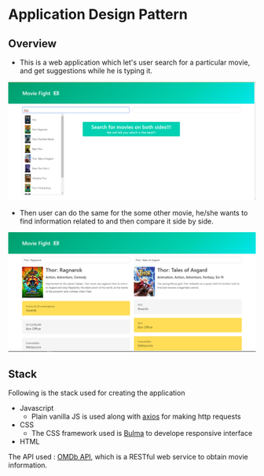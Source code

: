 # Application Design Pattern

## Overview

- This is a web application which let's user search for a particular movie, and get suggestions while he is typing it.

![Image of searching](./images/Searching.png)

- Then user can do the same for the some other movie, he/she wants to find information related to and then compare it side by side.

![Image of result](./images/Result.png)

## Stack

Following is the stack used for creating the application

- Javascript
  - Plain vanilla JS is used along with [axios](https://github.com/axios/axios) for making http requests
- CSS
  - The CSS framework used is [Bulma](https://bulma.io/) to develope responsive interface
- HTML

The API used : [OMDb API](https://www.omdbapi.com/), which is a RESTful web service to obtain movie information.
